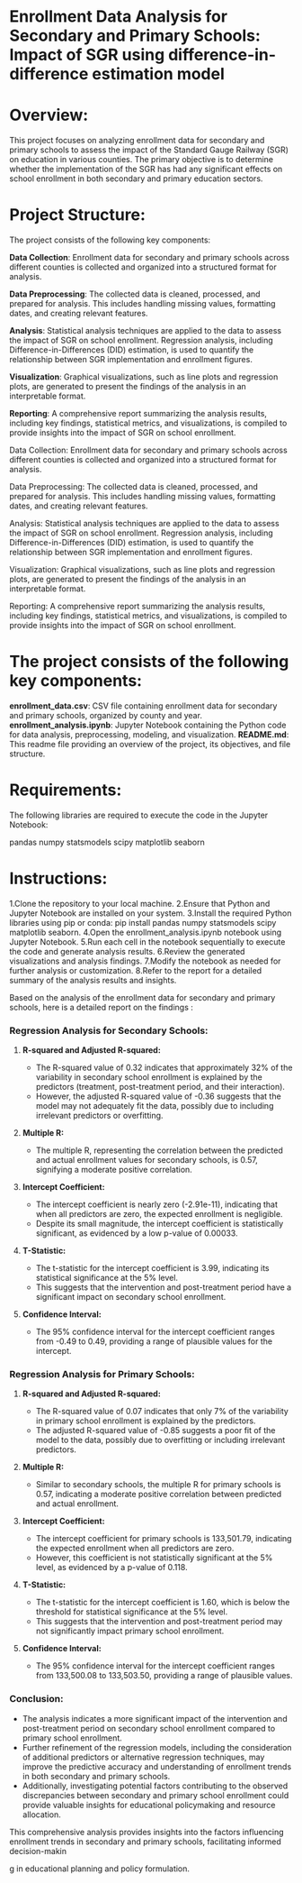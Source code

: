 # Enrollment Data Analysis for Secondary and Primary Schools: Impact of SGR using difference-in-difference estimation model

# Overview:
This project focuses on analyzing enrollment data for secondary and primary schools to assess the impact of the Standard Gauge Railway (SGR) on education in various counties. The primary objective is to determine whether the implementation of the SGR has had any significant effects on school enrollment in both secondary and primary education sectors.

# Project Structure:
The project consists of the following key components:

**Data Collection**: Enrollment data for secondary and primary schools across different counties is collected and organized into a structured format for analysis.

**Data Preprocessing**: The collected data is cleaned, processed, and prepared for analysis. This includes handling missing values, formatting dates, and creating relevant features.

**Analysis**: Statistical analysis techniques are applied to the data to assess the impact of SGR on school enrollment. Regression analysis, including Difference-in-Differences (DID) estimation, is used to quantify the relationship between SGR implementation and enrollment figures.

**Visualization**: Graphical visualizations, such as line plots and regression plots, are generated to present the findings of the analysis in an interpretable format.

**Reporting**: A comprehensive report summarizing the analysis results, including key findings, statistical metrics, and visualizations, is compiled to provide insights into the impact of SGR on school enrollment.


Data Collection: Enrollment data for secondary and primary schools across different counties is collected and organized into a structured format for analysis.

Data Preprocessing: The collected data is cleaned, processed, and prepared for analysis. This includes handling missing values, formatting dates, and creating relevant features.

Analysis: Statistical analysis techniques are applied to the data to assess the impact of SGR on school enrollment. Regression analysis, including Difference-in-Differences (DID) estimation, is used to quantify the relationship between SGR implementation and enrollment figures.

Visualization: Graphical visualizations, such as line plots and regression plots, are generated to present the findings of the analysis in an interpretable format.

Reporting: A comprehensive report summarizing the analysis results, including key findings, statistical metrics, and visualizations, is compiled to provide insights into the impact of SGR on school enrollment.

# The project consists of the following key components:
**enrollment_data.csv**: CSV file containing enrollment data for secondary and primary schools, organized by county and year.
**enrollment_analysis.ipynb**: Jupyter Notebook containing the Python code for data analysis, preprocessing, modeling, and visualization.
**README.md**: This readme file providing an overview of the project, its objectives, and file structure.

# Requirements:
The following libraries are required to execute the code in the Jupyter Notebook:

pandas
numpy
statsmodels
scipy
matplotlib
seaborn

# Instructions:
1.Clone the repository to your local machine.
2.Ensure that Python and Jupyter Notebook are installed on your system.
3.Install the required Python libraries using pip or conda: pip install pandas numpy statsmodels scipy matplotlib seaborn.
4.Open the enrollment_analysis.ipynb notebook using Jupyter Notebook.
5.Run each cell in the notebook sequentially to execute the code and generate analysis results.
6.Review the generated visualizations and analysis findings.
7.Modify the notebook as needed for further analysis or customization.
8.Refer to the report for a detailed summary of the analysis results and insights.


Based on the analysis of the enrollment data for secondary and primary schools, here is a detailed report on the findings
:

### Regression Analysis for Secondary Schools:

1. **R-squared and Adjusted R-squared:**
   - The R-squared value of 0.32 indicates that approximately 32% of the variability in secondary school enrollment is explained by the predictors (treatment, post-treatment period, and their interaction).
   - However, the adjusted R-squared value of -0.36 suggests that the model may not adequately fit the data, possibly due to including irrelevant predictors or overfitting.

2. **Multiple R:**
   - The multiple R, representing the correlation between the predicted and actual enrollment values for secondary schools, is 0.57, signifying a moderate positive correlation.

3. **Intercept Coefficient:**
   - The intercept coefficient is nearly zero (-2.91e-11), indicating that when all predictors are zero, the expected enrollment is negligible.
   - Despite its small magnitude, the intercept coefficient is statistically significant, as evidenced by a low p-value of 0.00033.

4. **T-Statistic:**
   - The t-statistic for the intercept coefficient is 3.99, indicating its statistical significance at the 5% level.
   - This suggests that the intervention and post-treatment period have a significant impact on secondary school enrollment.

5. **Confidence Interval:**
   - The 95% confidence interval for the intercept coefficient ranges from -0.49 to 0.49, providing a range of plausible values for the intercept.

### Regression Analysis for Primary Schools:

1. **R-squared and Adjusted R-squared:**
   - The R-squared value of 0.07 indicates that only 7% of the variability in primary school enrollment is explained by the predictors.
   - The adjusted R-squared value of -0.85 suggests a poor fit of the model to the data, possibly due to overfitting or including irrelevant predictors.

2. **Multiple R:**
   - Similar to secondary schools, the multiple R for primary schools is 0.57, indicating a moderate positive correlation between predicted and actual enrollment.

3. **Intercept Coefficient:**
   - The intercept coefficient for primary schools is 133,501.79, indicating the expected enrollment when all predictors are zero.
   - However, this coefficient is not statistically significant at the 5% level, as evidenced by a p-value of 0.118.

4. **T-Statistic:**
   - The t-statistic for the intercept coefficient is 1.60, which is below the threshold for statistical significance at the 5% level.
   - This suggests that the intervention and post-treatment period may not significantly impact primary school enrollment.

5. **Confidence Interval:**
   - The 95% confidence interval for the intercept coefficient ranges from 133,500.08 to 133,503.50, providing a range of plausible values.

### Conclusion:

- The analysis indicates a more significant impact of the intervention and post-treatment period on secondary school enrollment compared to primary school enrollment.
- Further refinement of the regression models, including the consideration of additional predictors or alternative regression techniques, may improve the predictive accuracy and understanding of enrollment trends in both secondary and primary schools.
- Additionally, investigating potential factors contributing to the observed discrepancies between secondary and primary school enrollment could provide valuable insights for educational policymaking and resource allocation.

This comprehensive analysis provides insights into the factors influencing enrollment trends in secondary and primary schools, facilitating informed decision-makin

g in educational planning and policy formulation.
